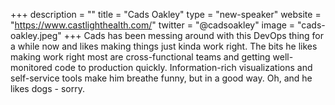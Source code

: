 +++
description = ""
title = "Cads Oakley"
type = "new-speaker"
website = "https://www.castlighthealth.com/"
twitter = "@cadsoakley"
image = "cads-oakley.jpeg"
+++
Cads has been messing around with this DevOps thing for a while now and likes making things just kinda work right. The bits he likes making work right most are cross-functional teams and getting well-monitored code to production quickly. Information-rich visualizations and self-service tools make him breathe funny, but in a good way. Oh, and he likes dogs - sorry.